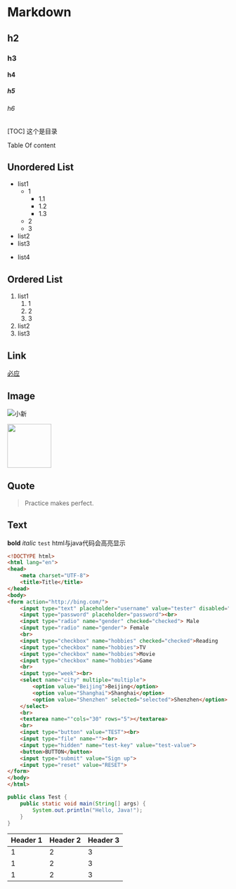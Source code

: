 # Markdown
## h2
### h3
#### h4
##### h5
###### h6

[TOC]  这个是目录

Table Of content

## Unordered List
- list1
	- 1
		- 1.1
		- 1.2
		- 1.3
	- 2
	- 3
- list2
- list3
* list4

## Ordered List
1. list1
	1. 1
	2. 2
	3. 3
2. list2
3. list3

## Link

[必应](http://bing.com)

## Image

![小新](http://i7.download.fd.pchome.net//g1/M00/0A/0E/ooYBAFPhzKSIZn9GAAF6UMXMsOkAAB0gQIBKTEAAXpo654.jpg)

<img src="http://i7.download.fd.pchome.net//g1/M00/0A/0E/ooYBAFPhzKSIZn9GAAF6UMXMsOkAAB0gQIBKTEAAXpo654.jpg" height="100">


## Quote

> Practice makes perfect.

## Text

**bold**
*italic*
`test`
html与java代码会高亮显示

```html
<!DOCTYPE html>
<html lang="en">
<head>
    <meta charset="UTF-8">
    <title>Title</title>
</head>
<body>
<form action="http://bing.com/">
    <input type="text" placeholder="username" value="tester" disabled="disabled"><br>
    <input type="password" placeholder="password"><br>
    <input type="radio" name="gender" checked="checked"> Male
    <input type="radio" name="gender"> Female
    <br>
    <input type="checkbox" name="hobbies" checked="checked">Reading
    <input type="checkbox" name="hobbies">TV
    <input type="checkbox" name="hobbies">Movie
    <input type="checkbox" name="hobbies">Game
    <br>
    <input type="week"><br>
    <select name="city" multiple="multiple">
        <option value="Beijing">Beijing</option>
        <option value="Shanghai">Shanghai</option>
        <option value="Shenzhen" selected="selected">Shenzhen</option>
    </select>
    <br>
    <textarea name=""cols="30" rows="5"></textarea>
    <br>
    <input type="button" value="TEST"><br>
    <input type="file" name=""><br>
    <input type="hidden" name="test-key" value="test-value">
    <button>BUTTON</button>
    <input type="submit" value="Sign up">
    <input type="reset" value="RESET">
</form>
</body>
</html>
```

```java
public class Test {
	public static void main(String[] args) {
		System.out.println("Hello, Java!");
	}
}
```

|Header 1|Header 2|Header 3|
|-|-|-|
|1|2|3|
|1|2|3|
|1|2|3|
